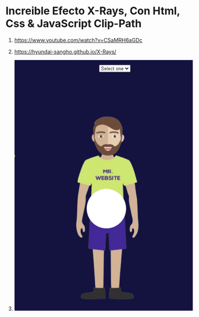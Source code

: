 # Increible Efecto X-Rays, Con Html, Css & JavaScript Clip-Path

1. <https://www.youtube.com/watch?v=CSaMRH6aGDc>

2. <https://hyundai-sangho.github.io/X-Rays/>

3. ![캡쳐](screenshot.gif)
